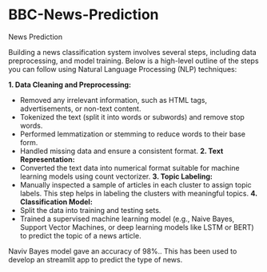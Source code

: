 # BBC-News-Prediction
News Prediction

Building a news classification system involves several steps, including  data
preprocessing, and model training. Below is a high-level outline of the steps you can follow
using Natural Language Processing (NLP) techniques:

**1. Data Cleaning and Preprocessing:**
- Removed any irrelevant information, such as HTML tags, advertisements, or non-text content.
- Tokenized the text (split it into words or subwords) and remove stop words.
- Performed lemmatization or stemming to reduce words to their base form.
- Handled missing data and ensure a consistent format.
**2. Text Representation:**
- Converted the text data into numerical format suitable for machine learning models using count vectorizer.
**3. Topic Labeling:**
- Manually inspected a sample of articles in each cluster to assign topic labels. This step helps in
labeling the clusters with meaningful topics.
**4. Classification Model:**
- Split the data into training and testing sets.
- Trained a supervised machine learning model (e.g., Naive Bayes, Support Vector Machines, or
deep learning models like LSTM or BERT) to predict the topic of a news article.

Naviv Bayes model gave an accuracy of 98%.. This has been used to develop an streamlit app to predict the type of news.
